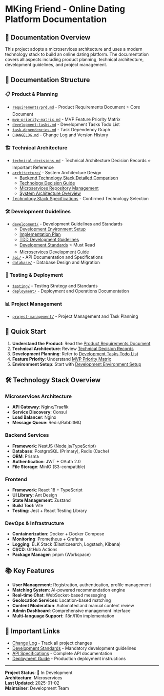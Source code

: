 # MKing Friend - Online Dating Platform Documentation

## 📖 Documentation Overview

This project adopts a microservices architecture and uses a modern technology stack to build an online dating platform. The documentation covers all aspects including product planning, technical architecture, development guidelines, and project management.

## 📁 Documentation Structure

### 📋 Product & Planning
- [`requirements/prd.md`](./requirements/prd.md) - Product Requirements Document ⭐ Core Document
- [`mvp-priority-matrix.md`](./mvp-priority-matrix.md) - MVP Feature Priority Matrix
- [`development-tasks.md`](./development-tasks.md) - Development Tasks Todo List
- [`task-dependencies.md`](./task-dependencies.md) - Task Dependency Graph
- [`CHANGELOG.md`](./CHANGELOG.md) - Change Log and Version History

### 🏗️ Technical Architecture
- [`technical-decisions.md`](./technical-decisions.md) - Technical Architecture Decision Records ⭐ Important Reference
- [`architecture/`](./architecture/) - System Architecture Design
  - [Backend Technology Stack Detailed Comparison](./architecture/backend-technology-comparison.md)
  - [Technology Decision Guide](./architecture/technology-decision-guide.md)
  - [Microservices Repository Management](./architecture/microservices-repository-management.md)
  - [System Architecture Overview](./architecture/system-architecture.md)
- [Technology Stack Specifications](./TECH_STACK.md) - Confirmed Technology Selection

### 🛠️ Development Guidelines
- [`development/`](./development/) - Development Guidelines and Standards
  - [Development Environment Setup](./development/setup.md)
  - [Implementation Plan](./development/implementation-plan.md)
  - [TDD Development Guidelines](./development/tdd-guidelines.md)
  - [Development Standards](./development/DEVELOPMENT_STANDARDS.md) ⭐ Must Read
  - [Microservices Development Guide](./development/microservices-development-guide.md)
- [`api/`](./api/) - API Documentation and Specifications
- [`database/`](./database/) - Database Design and Migration

### 🧪 Testing & Deployment
- [`testing/`](./testing/) - Testing Strategy and Standards
- [`deployment/`](./deployment/) - Deployment and Operations Documentation

### 📊 Project Management
- [`project-management/`](./project-management/) - Project Management and Task Planning

## 🚀 Quick Start

1. **Understand the Product**: Read the [Product Requirements Document](./requirements/prd.md)
2. **Technical Architecture**: Review [Technical Decision Records](./technical-decisions.md)
3. **Development Planning**: Refer to [Development Tasks Todo List](./development-tasks.md)
4. **Feature Priority**: Understand [MVP Priority Matrix](./mvp-priority-matrix.md)
5. **Environment Setup**: Start with [Development Environment Setup](./development/setup.md)

## 🛠️ Technology Stack Overview

### Microservices Architecture
- **API Gateway**: Nginx/Traefik
- **Service Discovery**: Consul
- **Load Balancer**: Nginx
- **Message Queue**: Redis/RabbitMQ

### Backend Services
- **Framework**: NestJS (Node.js/TypeScript)
- **Database**: PostgreSQL (Primary), Redis (Cache)
- **ORM**: Prisma
- **Authentication**: JWT + OAuth 2.0
- **File Storage**: MinIO (S3-compatible)

### Frontend
- **Framework**: React 18 + TypeScript
- **UI Library**: Ant Design
- **State Management**: Zustand
- **Build Tool**: Vite
- **Testing**: Jest + React Testing Library

### DevOps & Infrastructure
- **Containerization**: Docker + Docker Compose
- **Monitoring**: Prometheus + Grafana
- **Logging**: ELK Stack (Elasticsearch, Logstash, Kibana)
- **CI/CD**: GitHub Actions
- **Package Manager**: pnpm (Workspace)

## 📚 Key Features

- **User Management**: Registration, authentication, profile management
- **Matching System**: AI-powered recommendation engine
- **Real-time Chat**: WebSocket-based messaging
- **Geolocation Services**: Location-based matching
- **Content Moderation**: Automated and manual content review
- **Admin Dashboard**: Comprehensive management interface
- **Multi-language Support**: i18n/l10n implementation

## 🔗 Important Links

- [Change Log](./CHANGELOG.md) - Track all project changes
- [Development Standards](./development/DEVELOPMENT_STANDARDS.md) - Mandatory development guidelines
- [API Specifications](./api/) - Complete API documentation
- [Deployment Guide](./deployment/) - Production deployment instructions

---

**Project Status**: 🚧 In Development  
**Architecture**: Microservices  
**Last Updated**: 2025-01-02  
**Maintainer**: Development Team